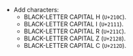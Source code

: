 * Add characters:
  - BLACK-LETTER CAPITAL H (`U+210C`).
  - BLACK-LETTER CAPITAL I (`U+2111`).
  - BLACK-LETTER CAPITAL R (`U+211C`).
  - BLACK-LETTER CAPITAL Z (`U+2128`).
  - BLACK-LETTER CAPITAL C (`U+212D`).
